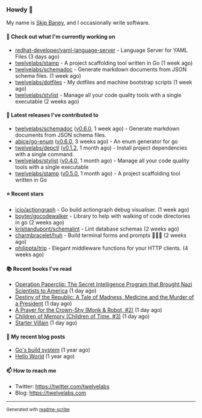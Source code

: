 ### Howdy 👋

My name is [Skip Baney](https://twelvelabs.com), and I occasionally write software.

#### 👷 Check out what I'm currently working on

- [redhat-developer/yaml-language-server](https://github.com/redhat-developer/yaml-language-server) - Language Server for YAML Files (3 days ago)
- [twelvelabs/stamp](https://github.com/twelvelabs/stamp) - A project scaffolding tool written in Go (1 week ago)
- [twelvelabs/schemadoc](https://github.com/twelvelabs/schemadoc) - Generate markdown documents from JSON schema files. (1 week ago)
- [twelvelabs/dotfiles](https://github.com/twelvelabs/dotfiles) - My dotfiles and machine bootstrap scripts  (1 week ago)
- [twelvelabs/stylist](https://github.com/twelvelabs/stylist) - Manage all your code quality tools with a single executable (2 weeks ago)

#### 🔭 Latest releases I've contributed to

- [twelvelabs/schemadoc](https://github.com/twelvelabs/schemadoc) ([v0.6.0](https://github.com/twelvelabs/schemadoc/releases/tag/v0.6.0), 1 week ago) - Generate markdown documents from JSON schema files.
- [abice/go-enum](https://github.com/abice/go-enum) ([v0.6.0](https://github.com/abice/go-enum/releases/tag/v0.6.0), 3 weeks ago) - An enum generator for go
- [twelvelabs/depctl](https://github.com/twelvelabs/depctl) ([v0.1.2](https://github.com/twelvelabs/depctl/releases/tag/v0.1.2), 1 month ago) - Install project dependencies with a single command.
- [twelvelabs/stylist](https://github.com/twelvelabs/stylist) ([v0.4.0](https://github.com/twelvelabs/stylist/releases/tag/v0.4.0), 1 month ago) - Manage all your code quality tools with a single executable
- [twelvelabs/stamp](https://github.com/twelvelabs/stamp) ([v0.5.0](https://github.com/twelvelabs/stamp/releases/tag/v0.5.0), 1 month ago) - A project scaffolding tool written in Go

#### ⭐ Recent stars

- [icio/actiongraph](https://github.com/icio/actiongraph) - Go build actiongraph debug visualiser. (1 week ago)
- [boyter/gocodewalker](https://github.com/boyter/gocodewalker) - Library to help with walking of code directories in go (2 weeks ago)
- [kristiandupont/schemalint](https://github.com/kristiandupont/schemalint) - Lint database schemas (2 weeks ago)
- [charmbracelet/huh](https://github.com/charmbracelet/huh) - Build terminal forms and prompts 🤷🏻‍♀️ (2 weeks ago)
- [philippta/trip](https://github.com/philippta/trip) - Elegant middleware functions for your HTTP clients. (4 weeks ago)

#### 📚 Recent books I've read

- [Operation Paperclip: The Secret Intelligence Program that Brought Nazi Scientists to America](https://www.goodreads.com/review/show/6141377830?utm_medium=api&amp;utm_source=rss) (1 day ago)
- [Destiny of the Republic: A Tale of Madness, Medicine and the Murder of a President](https://www.goodreads.com/review/show/6141360969?utm_medium=api&amp;utm_source=rss) (1 day ago)
- [A Prayer for the Crown-Shy (Monk &amp; Robot, #2)](https://www.goodreads.com/review/show/3955984419?utm_medium=api&amp;utm_source=rss) (1 day ago)
- [Children of Memory (Children of Time, #3)](https://www.goodreads.com/review/show/4809055363?utm_medium=api&amp;utm_source=rss) (1 day ago)
- [Starter Villain](https://www.goodreads.com/review/show/5308347355?utm_medium=api&amp;utm_source=rss) (1 day ago)

#### 📜 My recent blog posts

- [Go&#39;s build system](https://twelvelabs.com/2023/01/02/go-build-system/) (1 year ago)
- [Hello World](https://twelvelabs.com/2022/11/20/hello-world/) (1 year ago)

#### 📫 How to reach me

- Twitter: <https://twitter.com/twelvelabs>
- Blog: <https://twelvelabs.com>

---

<sup>Generated with [readme-scribe](https://github.com/muesli/readme-scribe)</sup>
